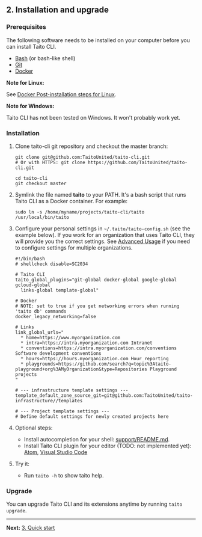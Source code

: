 ## 2. Installation and upgrade

### Prerequisites

The following software needs to be installed on your computer before you can install Taito CLI.

- [Bash](<https://en.wikipedia.org/wiki/Bash_(Unix_shell)>) (or bash-like shell)
- [Git](https://git-scm.com/)
- [Docker](https://docs.docker.com/install/)

**Note for Linux:**

See [Docker Post-installation steps for Linux](https://docs.docker.com/install/linux/linux-postinstall/).

**Note for Windows:**

Taito CLI has not been tested on Windows. It won't probably work yet.

### Installation

1. Clone taito-cli git repository and checkout the master branch:

   ```shell
   git clone git@github.com:TaitoUnited/taito-cli.git
   # Or with HTTPS: git clone https://github.com/TaitoUnited/taito-cli.git

   cd taito-cli
   git checkout master
   ```

2. Symlink the file named **taito** to your PATH. It's a bash script that runs Taito CLI as a Docker container. For example:

   ```shell
   sudo ln -s /home/myname/projects/taito-cli/taito /usr/local/bin/taito
   ```

3. Configure your personal settings in `~/.taito/taito-config.sh` (see the example below). If you work for an organization that uses Taito CLI, they will provide you the correct settings. See [Advanced Usage](03-usage.md#advanced-usage) if you need to configure settings for multiple organizations.

   ```shell
   #!/bin/bash
   # shellcheck disable=SC2034

   # Taito CLI
   taito_global_plugins="git-global docker-global google-global gcloud-global
     links-global template-global"

   # Docker
   # NOTE: set to true if you get networking errors when running 'taito db' commands
   docker_legacy_networking=false

   # Links
   link_global_urls="
     * home=https://www.myorganization.com
     * intra=https://intra.myorganization.com Intranet
     * conventions=https://intra.myorganization.com/conventions Software development conventions
     * hours=https://hours.myorganization.com Hour reporting
     * playgrounds=https://github.com/search?q=topic%3Ataito-playground+org%3AMyOrganization&type=Repositories Playground projects
   "

   # --- infrastructure template settings ---
   template_default_zone_source_git=git@github.com:TaitoUnited/taito-infrastructure//templates

   # --- Project template settings ---
   # Define default settings for newly created projects here
   ```

4. Optional steps:

   - Install autocompletion for your shell: [support/README.md](https://github.com/TaitoUnited/taito-cli/tree/master/support#shell-support).
   - Install Taito CLI plugin for your editor (TODO: not implemented yet): [Atom](https://github.com/keskiju/atom-taito-cli), [Visual Studio Code](https://github.com/keskiju/vscode-taito-cli)

5. Try it:

   - Run `taito -h` to show taito help.

### Upgrade

You can upgrade Taito CLI and its extensions anytime by running `taito upgrade`.

---

**Next:** [3. Quick start](03-quick-start)

